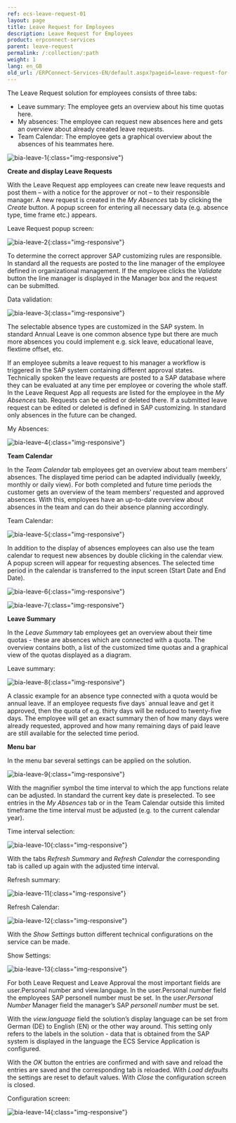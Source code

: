 ```yaml
---
ref: ecs-leave-request-01
layout: page
title: Leave Request for Employees
description: Leave Request for Employees
product: erpconnect-services
parent: leave-request
permalink: /:collection/:path
weight: 1
lang: en_GB
old_url: /ERPConnect-Services-EN/default.aspx?pageid=leave-request-for-employees
---
```


The Leave Request solution for employees consists of three tabs:

- Leave summary: The employee gets an overview about his time quotas here.
- My absences: The employee can request new absences here and gets an overview about already created leave requests.
- Team Calendar: The employee gets a graphical overview about the absences of his teammates here. 

![bia-leave-1](/img/content/bia-leave-1.png){:class="img-responsive"}

**Create and display Leave Requests**

With the Leave Request app employees can create new leave requests and post them – with a notice for the approver or not – to their responsible manager. A new request is created in the *My Absences* tab by clicking the *Create* button. A popup screen for entering all necessary data (e.g. absence type, time frame etc.) appears.  
 
Leave Request popup screen:

![bia-leave-2](/img/content/bia-leave-2.png){:class="img-responsive"}

To determine the correct approver SAP customizing rules are responsible.
In standard all the requests are posted to the line manager of the employee defined in organizational management. If the employee clicks the *Validate* button the line manager is displayed in the Manager box and the request can be submitted.  

Data validation:

![bia-leave-3](/img/content/bia-leave-3.png){:class="img-responsive"}

The selectable absence types are customized in the SAP system. In standard Annual Leave is one common absence type but there are much more absences you could implement e.g. sick leave, educational leave, flextime offset, etc.

If an employee submits a leave request to his manager a workflow is triggered in the SAP system containing different approval states. Technically spoken the leave requests are posted to a SAP database where they can be evaluated at any time per employee or covering the whole staff. In the Leave Request App all requests are listed for the employee in the *My Absences* tab. Requests can be edited or deleted there. If a submitted leave request can be edited or deleted is defined in SAP customizing. In standard only absences in the future can be changed.    

 
My Absences:

![bia-leave-4](/img/content/bia-leave-4.png){:class="img-responsive"}

**Team Calendar**

In the *Team Calendar* tab employees get an overview about team members’ absences. The displayed time period can be adapted individually (weekly, monthly or daily view). For both completed and future time periods the customer gets an overview of the team members’ requested and approved absences. With this, employees have an up-to-date overview about absences in the team and can do their absence planning accordingly.   

 
Team Calendar:

![bia-leave-5](/img/content/bia-leave-5.png){:class="img-responsive"}

In addition to the display of absences employees can also use the team calendar to request new absences by double clicking in the calendar view. A popup screen will appear for requesting absences. The selected time period in the calendar is transferred to the input screen (Start Date and End Date).


![bia-leave-6](/img/content/bia-leave-6.png){:class="img-responsive"}



![bia-leave-7](/img/content/bia-leave-7.png){:class="img-responsive"}

**Leave Summary**

In the *Leave Summary* tab employees get an overview about their time quotas - these are absences which are connected with a quota. The overview contains both, a list of the customized time quotas and a graphical view of the quotas displayed as a diagram.  

Leave summary:

![bia-leave-8](/img/content/bia-leave-8.png){:class="img-responsive"}

A classic example for an absence type connected with a quota would be annual leave. If an employee requests five days` annual leave and get it approved, then the quota of e.g. thirty days will be reduced to twenty-five days. The employee will get an exact summary then of how many days were already requested, approved and how many remaining days of paid leave are still available for the selected time period.


**Menu bar**

In the menu bar several settings can be applied on the solution.  

![bia-leave-9](/img/content/bia-leave-9.png){:class="img-responsive"}

With the magnifier symbol the time interval to which the app functions relate can be adjusted. In standard the current key date is preselected. To see entries in the *My Absences* tab or in the Team Calendar outside this limited timeframe the time interval must be adjusted (e.g. to the current calendar year).  

Time interval selection:

![bia-leave-10](/img/content/bia-leave-10.png){:class="img-responsive"}

With the tabs *Refresh Summary* and *Refresh Calendar* the corresponding tab is called up again with the adjusted time interval. 

Refresh summary:

![bia-leave-11](/img/content/bia-leave-11.png){:class="img-responsive"}

Refresh Calendar:

![bia-leave-12](/img/content/bia-leave-12.png){:class="img-responsive"}

With the *Show Settings* button different technical configurations on the service can be made. 

Show Settings:

![bia-leave-13](/img/content/bia-leave-13.png){:class="img-responsive"}

For both Leave Request and Leave Approval the most important fields are user.Personal number and view.language. In the user.Personal number field the employees SAP personell number must be set. In the *user.Personal Number* Manager field the manager’s SAP *personell number* must be set.  

With the *view.language* field the solution’s display language can be set from German (DE) to English (EN) or the other way around. This setting only refers to the labels in the solution - data that is obtained from the SAP system is displayed in the language the ECS Service Application is configured. 

With the *OK* button the entries are confirmed and with save and reload the entries are saved and the corresponding tab is reloaded. With *Load defaults* the settings are reset to default values. With *Close* the configuration screen is closed. 
 

Configuration screen:

![bia-leave-14](/img/content/bia-leave-14.png){:class="img-responsive"}
